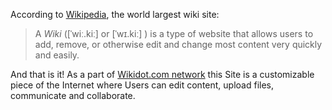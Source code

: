According to [Wikipedia](http://en.wikipedia.org/wiki/Wiki), the world largest wiki site:

> A *Wiki* ([ˈwiː.kiː] <wee-kee> or [ˈwɪ.kiː] <wick-ey>) is a type of website that allows users to add, remove, or otherwise edit and change most content very quickly and easily.

And that is it! As a part of [Wikidot.com network](http://www.wikidot.com) this Site is a customizable piece of the Internet where Users can edit content, upload files, communicate and collaborate.